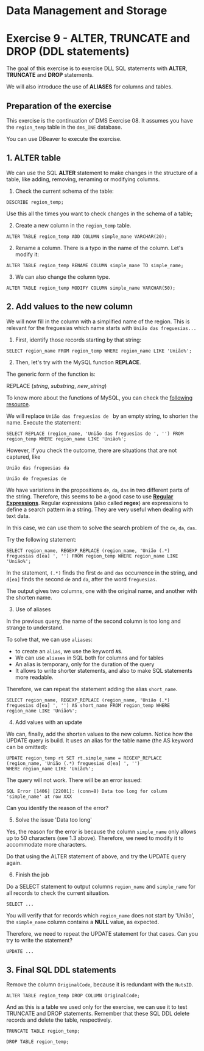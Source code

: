 # Data Management and Storage

# Exercise 9 - ALTER, TRUNCATE and DROP (DDL statements)

The goal of this exercise is to exercise DLL SQL statements with **ALTER**, 
**TRUNCATE** and **DROP** statements.

We will also introduce the use of **ALIASES** for columns and tables.

## Preparation of the exercise

This exercise is the continuation of DMS Exercise 08. It assumes you have the
`region_temp` table in the `dms_INE` database.

You can use DBeaver to execute the exercise.


## 1. ALTER table

We can use the SQL **ALTER** statement to make changes in the structure of a table, 
like adding, removing, renaming or modifying columns.

1. Check the current schema of the table:
```
DESCRIBE region_temp;
```

Use this all the times you want to check changes in the schema of a table;

2. Create a new column in the `region_temp` table.

```
ALTER TABLE region_temp ADD COLUMN simple_mane VARCHAR(20);
```

2. Rename a column. There is a typo in the name of the column. Let's modify it:

```
ALTER TABLE region_temp RENAME COLUMN simple_mane TO simple_name;
```

3. We can also change the column type.

```
ALTER TABLE region_temp MODIFY COLUMN simple_name VARCHAR(50);
```

## 2. Add values to the new column

We will now fill in the column with a simplified name of the region. This is 
relevant for the freguesias which name starts with `União das freguesias...`

1. First, identify those records starting by that string:

```
SELECT region_name FROM region_temp WHERE region_name LIKE 'União%'; 
```
2. Then, let's try with the MySQL function **REPLACE**. 

The generic form of the function is:

REPLACE (*string*, *substring*, *new_string*)

To know more about the functions of MySQL, you can check the [following resource](https://www.w3schools.com/mysql/mysql_ref_functions.asp).

We will replace `União das freguesias de ` by an empty string, to shorten the name.
Execute the statement:

```
SELECT REPLACE (region_name, 'União das freguesias de ', '') FROM region_temp WHERE region_name LIKE 'União%'; 
```
However, if you check the outcome, there are situations that are not captured, like

`União das freguesias da `

`União de freguesias de `

We have variations in the propositions `de`, `da`, `das` in two different parts of 
the string. Therefore, this seems to be a good case to use [**Regular Expressions**](https://en.wikipedia.org/wiki/Regular_expression). Regular expressions (also called **regex**) 
are expressions to define a search pattern in a string. They are very useful when
dealing with text data.

In this case, we can use them to solve the search problem of the `de`, `da`, `das`.

Try the following statement:

```
SELECT region_name, REGEXP_REPLACE (region_name, 'União (.*) freguesias d[ea] ', '') FROM region_temp WHERE region_name LIKE 'União%';  
```
In the statement, `(.*)` finds the first `de` and `das` occurrence in the string,
and `d[ea]` finds the second `de` and `da`, after the word `freguesias`.

The output gives two columns, one with the original name, and another with the shorten
name. 

3. Use of aliases

In the previous query, the name of the second column is too long and strange to understand.

To solve that, we can use `aliases`:
- to create an `alias`, we use the keyword **`AS`**. 
- We can use `aliases` in SQL both for columns and for tables
- An alias is temporary, only for the duration of the query
- It allows to write shorter statements, and also to make SQL statements
more readable.

Therefore, we can repeat the statement adding the alias `short_name`.
```
SELECT region_name, REGEXP_REPLACE (region_name, 'União (.*) freguesias d[ea] ', '') AS short_name FROM region_temp WHERE region_name LIKE 'União%';  
```

4. Add values with an update

We can, finally, add the shorten values to the new column. Notice how the UPDATE query 
is build. It uses an alias for the table name (the AS keyword can be omitted):
```
UPDATE region_temp rt SET rt.simple_name = REGEXP_REPLACE (region_name, 'União (.*) freguesias d[ea] ', '') 
WHERE region_name LIKE 'União%';
```
The query will not work. There will be an error issued:

```
SQL Error [1406] [22001]: (conn=8) Data too long for column 'simple_name' at row XXX
```
Can you identify the reason of the error?

5. Solve the issue 'Data too long'

Yes, the reason for the error is because the column `simple_name` only allows up to 
50 characters (see 1.3 above). Therefore, we need to modify it to accommodate more 
characters.

Do that using the ALTER statement of above, and try the UPDATE query again. 

6. Finish the job

Do a SELECT statement to output columns `region_name` and `simple_name` for all records to
check the current situation. 
```
SELECT ...
```
You will verify that for records which `region_name` 
does not start by 'União', the `simple_name` column contains a **NULL** value, 
as expected. 

Therefore, we need to repeat the UPDATE statement for that cases. Can you try to 
write the statement?
```
UPDATE ...
```
## 3. Final SQL DDL statements
Remove the column `OriginalCode`, because it is redundant with the `NutsID`.
```
ALTER TABLE region_temp DROP COLUMN OriginalCode;
```

And as this is a table we used only for the exercise, we can use it to test 
TRUNCATE and DROP statements. Remember that these SQL DDL delete records and 
delete the table, respectively.
```
TRUNCATE TABLE region_temp;
```

```
DROP TABLE region_temp;
```







